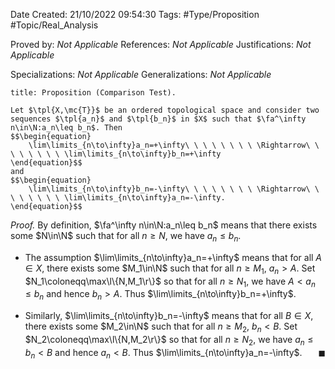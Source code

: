<div class="topSpace"></div>

Date Created: 21/10/2022 09:54:30
Tags: #Type/Proposition #Topic/Real_Analysis

Proved by: <i>Not Applicable</i>
References: <i>Not Applicable</i>
Justifications: <i>Not Applicable</i>

Specializations: <i>Not Applicable</i>
Generalizations: <i>Not Applicable</i>

``` ad-Proposition
title: Proposition (Comparison Test).

Let $\tpl{X,\mc{T}}$ be an ordered topological space and consider two sequences $\tpl{a_n}$ and $\tpl{b_n}$ in $X$ such that $\fa^\infty n\in\N:a_n\leq b_n$. Then
$$\begin{equation}
    \lim\limits_{n\to\infty}a_n=+\infty\ \ \ \ \ \ \ \ \Rightarrow\ \ \ \ \ \ \ \ \lim\limits_{n\to\infty}b_n=+\infty
\end{equation}$$
and
$$\begin{equation}
    \lim\limits_{n\to\infty}b_n=-\infty\ \ \ \ \ \ \ \ \Rightarrow\ \ \ \ \ \ \ \ \lim\limits_{n\to\infty}a_n=-\infty.
\end{equation}$$

```

<i>Proof.</i> By definition, $\fa^\infty n\in\N:a_n\leq b_n$ means that there exists some $N\in\N$ such that for all $n\geq N$, we have $a_n\leq b_n$.
* The assumption $\lim\limits_{n\to\infty}a_n=+\infty$ means that for all $A\in X$, there exists some $M_1\in\N$ such that for all $n\geq M_1$, $a_n>A$. Set $N_1\coloneqq\max\l\{N,M_1\r\}$ so that for all $n\geq N_1$, we have $A<a_n\leq b_n$ and hence $b_n>A$. Thus $\lim\limits_{n\to\infty}b_n=+\infty$.

* Similarly, $\lim\limits_{n\to\infty}b_n=-\infty$ means that for all $B\in X$, there exists some $M_2\in\N$ such that for all $n\geq M_2$, $b_n<B$. Set $N_2\coloneqq\max\l\{N,M_2\r\}$ so that for all $n\geq N_2$, we have $a_n\leq b_n<B$ and hence $a_n<B$. Thus $\lim\limits_{n\to\infty}a_n=-\infty$.<span style="float:right;">$\blacksquare$</span>
